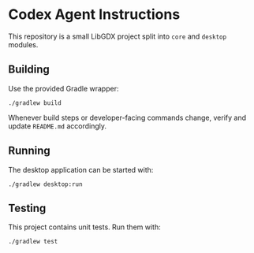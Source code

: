 # Codex Agent Instructions

This repository is a small LibGDX project split into `core` and `desktop` modules.

## Building
Use the provided Gradle wrapper:

```
./gradlew build
```

Whenever build steps or developer-facing commands change, verify and update `README.md` accordingly.

## Running
The desktop application can be started with:

```
./gradlew desktop:run
```

## Testing
This project contains unit tests. Run them with:

```
./gradlew test
```
